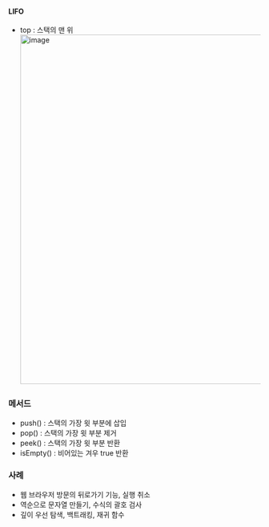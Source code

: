 #### LIFO  


- top : 스택의 맨 위
  <img width="697" alt="image" src="https://github.com/user-attachments/assets/05b10ad5-9e95-4970-acab-5515c45480ec">


### 메서드
- push() : 스택의 가장 윗 부분에 삽입
- pop() : 스택의 가장 윗 부분 제거
- peek() : 스택의 가장 윗 부분 반환
- isEmpty() : 비어있는 겨우 true 반환



### 사례
- 웹 브라우저 방문의 뒤로가기 기능, 실행 취소 
- 역순으로 문자열 만들기, 수식의 괄호 검사
- 깊이 우선 탐색, 백트래킹, 재귀 함수
